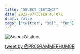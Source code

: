 ```yaml
---
title: "SELECT DISTINCT"
date: 2022-07-30T19:43:07Z
draft: false
tags: ["twitter", "sql", "fun"]
---
```


![Select Distinct](/images/select-distinct.jpg)

[tweet by @PR0GRAMMERHUM0R](https://twitter.com/PR0GRAMMERHUM0R/status/1552760835549892612)

